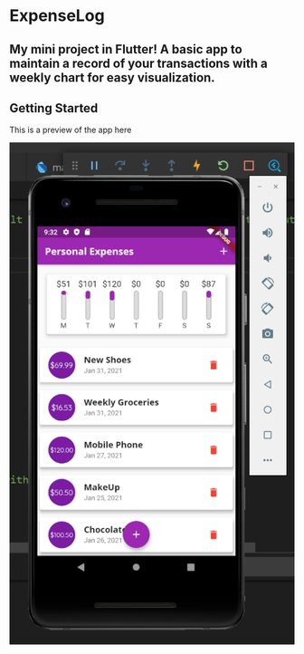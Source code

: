 # ExpenseLog
My mini project in Flutter!
A basic app to maintain a record of your transactions with a weekly chart for easy visualization.
---

## Getting Started
This is a preview of the app here

![Preview](https://github.com/ananya0504/ExpenseLog/blob/master/assets/images/preview.png)




